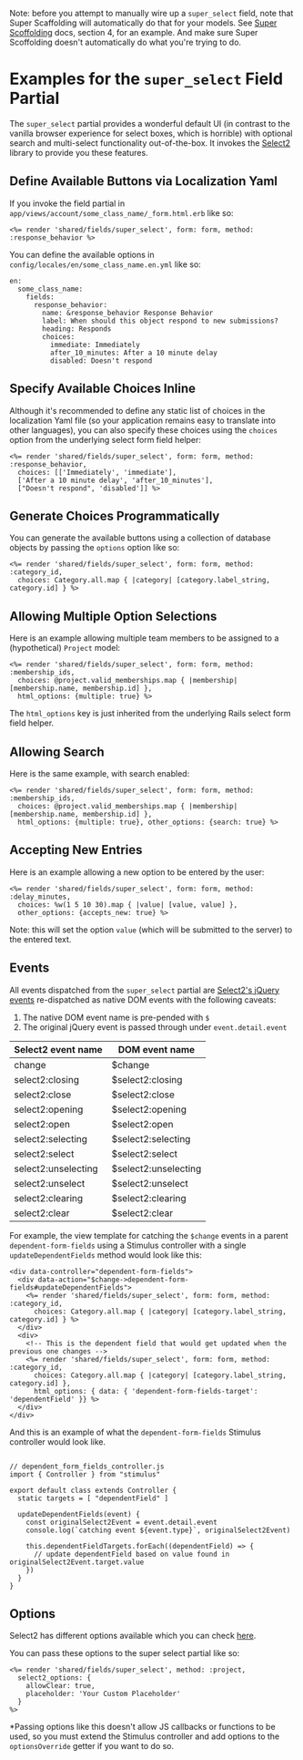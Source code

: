 Note: before you attempt to manually wire up a `super_select` field, note that Super Scaffolding will automatically do that for your models. See [Super Scoffolding](/docs/super-scaffolding.md) docs, section 4, for an example. And make sure Super Scoffolding doesn't automatically do what you're trying to do.

# Examples for the `super_select` Field Partial

The `super_select` partial provides a wonderful default UI (in contrast to the vanilla browser experience for select boxes, which is horrible) with optional search and multi-select functionality out-of-the-box. It invokes the [Select2][select2] library to provide you these features.

## Define Available Buttons via Localization Yaml

If you invoke the field partial in `app/views/account/some_class_name/_form.html.erb` like so:

<pre><code><%= render 'shared/fields/super_select', form: form, method: :response_behavior %></code></pre>

You can define the available options in `config/locales/en/some_class_name.en.yml` like so:

<pre><code>en:
  some_class_name:
    fields:
      response_behavior:
        name: &response_behavior Response Behavior
        label: When should this object respond to new submissions?
        heading: Responds
        choices:
          immediate: Immediately
          after_10_minutes: After a 10 minute delay
          disabled: Doesn't respond
</code></pre>

## Specify Available Choices Inline

Although it's recommended to define any static list of choices in the localization Yaml file (so your application remains easy to translate into other languages), you can also specify these choices using the `choices` option from the underlying select form field helper:

<pre><code><%= render 'shared/fields/super_select', form: form, method: :response_behavior,
  choices: [['Immediately', 'immediate'],
  ['After a 10 minute delay', 'after_10_minutes'],
  ["Doesn't respond", 'disabled']] %></code></pre>

## Generate Choices Programmatically

You can generate the available buttons using a collection of database objects by passing the `options` option like so:

<pre><code><%= render 'shared/fields/super_select', form: form, method: :category_id,
  choices: Category.all.map { |category| [category.label_string, category.id] } %></code></pre>

## Allowing Multiple Option Selections

Here is an example allowing multiple team members to be assigned to a (hypothetical) `Project` model:

<pre><code><%= render 'shared/fields/super_select', form: form, method: :membership_ids,
  choices: @project.valid_memberships.map { |membership| [membership.name, membership.id] },
  html_options: {multiple: true} %>
</code></pre>

The `html_options` key is just inherited from the underlying Rails select form field helper.

## Allowing Search

Here is the same example, with search enabled:

<pre><code><%= render 'shared/fields/super_select', form: form, method: :membership_ids,
  choices: @project.valid_memberships.map { |membership| [membership.name, membership.id] },
  html_options: {multiple: true}, other_options: {search: true} %>
</code></pre>

## Accepting New Entries

Here is an example allowing a new option to be entered by the user:

<pre><code><%= render 'shared/fields/super_select', form: form, method: :delay_minutes,
  choices: %w(1 5 10 30).map { |value| [value, value] },
  other_options: {accepts_new: true} %>
</code></pre>

Note: this will set the option `value` (which will be submitted to the server) to the entered text.
## Events

All events dispatched from the `super_select` partial are [Select2's jQuery events][select2_events] re-dispatched as native DOM events with the following caveats:

1. The native DOM event name is pre-pended with `$`
2. The original jQuery event is passed through under `event.detail.event`

| Select2 event name  | DOM event name       |
|---------------------|----------------------|
| change              | $change              |
| select2:closing     | $select2:closing     |
| select2:close       | $select2:close       |
| select2:opening     | $select2:opening     |
| select2:open        | $select2:open        |
| select2:selecting   | $select2:selecting   |
| select2:select      | $select2:select      |
| select2:unselecting | $select2:unselecting |
| select2:unselect    | $select2:unselect    |
| select2:clearing    | $select2:clearing    |
| select2:clear       | $select2:clear       |

For example, the view template for catching the `$change` events in a parent `dependent-form-fields` using a Stimulus controller with a single `updateDependentFields` method would look like this:

<pre><code>&lt;div data-controller="dependent-form-fields"&gt;
  &lt;div data-action="$change->dependent-form-fields#updateDependentFields"&gt;
    <%= render 'shared/fields/super_select', form: form, method: :category_id,
      choices: Category.all.map { |category| [category.label_string, category.id] } %>
  &lt;/div&gt;
  &lt;div&gt;
    &lt;!-- This is the dependent field that would get updated when the previous one changes --&gt;
    <%= render 'shared/fields/super_select', form: form, method: :category_id,
      choices: Category.all.map { |category| [category.label_string, category.id] },
      html_options: { data: { 'dependent-form-fields-target': 'dependentField' }} %>
  &lt;/div&gt;
&lt;/div&gt;</code></pre>

And this is an example of what the `dependent-form-fields` Stimulus controller would look like.

<pre><code>
// dependent_form_fields_controller.js
import { Controller } from "stimulus"

export default class extends Controller {
  static targets = [ "dependentField" ]
  
  updateDependentFields(event) {
    const originalSelect2Event = event.detail.event
    console.log(`catching event ${event.type}`, originalSelect2Event)
    
    this.dependentFieldTargets.forEach((dependentField) => {
      // update dependentField based on value found in originalSelect2Event.target.value
    })
  }
}
</code></pre>

[select2]: https://select2.org
[select2_events]: https://select2.org/programmatic-control/events

## Options
Select2 has different options available which you can check [here](https://select2.org/configuration/options-api).

You can pass these options to the super select partial like so:
```erb
<%= render 'shared/fields/super_select', method: :project,
  select2_options: {
    allowClear: true,
    placeholder: 'Your Custom Placeholder'
  }
%>
```

*Passing options like this doesn't allow JS callbacks or functions to be used, so you must extend the Stimulus controller and add options to the `optionsOverride` getter if you want to do so.
